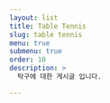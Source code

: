 ```yaml
---
layout: list
title: Table Tennis
slug: table tennis
menu: true
submenu: true
order: 10
description: >
  탁구에 대한 게시글 입니다.

---
```

